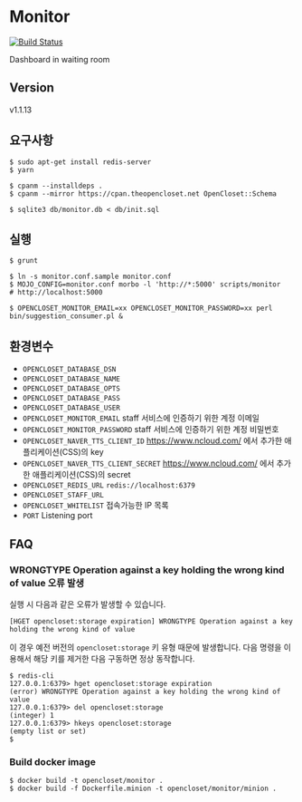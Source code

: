 # Monitor #

[![Build Status](https://travis-ci.org/opencloset/monitor.svg?branch=v1.1.13)](https://travis-ci.org/opencloset/monitor)

Dashboard in waiting room

## Version ##

v1.1.13

## 요구사항 ##

    $ sudo apt-get install redis-server
    $ yarn

    $ cpanm --installdeps .
    $ cpanm --mirror https://cpan.theopencloset.net OpenCloset::Schema

    $ sqlite3 db/monitor.db < db/init.sql

## 실행 ##

    $ grunt

    $ ln -s monitor.conf.sample monitor.conf
    $ MOJO_CONFIG=monitor.conf morbo -l 'http://*:5000' scripts/monitor    # http://localhost:5000

    $ OPENCLOSET_MONITOR_EMAIL=xx OPENCLOSET_MONITOR_PASSWORD=xx perl bin/suggestion_consumer.pl &

## 환경변수 ##

- `OPENCLOSET_DATABASE_DSN`
- `OPENCLOSET_DATABASE_NAME`
- `OPENCLOSET_DATABASE_OPTS`
- `OPENCLOSET_DATABASE_PASS`
- `OPENCLOSET_DATABASE_USER`
- `OPENCLOSET_MONITOR_EMAIL`
  staff 서비스에 인증하기 위한 계정 이메일
- `OPENCLOSET_MONITOR_PASSWORD`
  staff 서비스에 인증하기 위한 계정 비밀번호
- `OPENCLOSET_NAVER_TTS_CLIENT_ID`
  https://www.ncloud.com/ 에서 추가한 애플리케이션(CSS)의 key
- `OPENCLOSET_NAVER_TTS_CLIENT_SECRET`
  https://www.ncloud.com/ 에서 추가한 애플리케이션(CSS)의 secret
- `OPENCLOSET_REDIS_URL` `redis://localhost:6379`
- `OPENCLOSET_STAFF_URL`
- `OPENCLOSET_WHITELIST`
  접속가능한 IP 목록
- `PORT`
  Listening port

## FAQ ##

### WRONGTYPE Operation against a key holding the wrong kind of value 오류 발생

실행 시 다음과 같은 오류가 발생할 수 있습니다.

```
[HGET opencloset:storage expiration] WRONGTYPE Operation against a key holding the wrong kind of value
```

이 경우 예전 버전의 `opencloset:storage` 키 유형 때문에 발생합니다.
다음 명령을 이용해서 해당 키를 제거한 다음 구동하면 정상 동작합니다.

```
$ redis-cli
127.0.0.1:6379> hget opencloset:storage expiration
(error) WRONGTYPE Operation against a key holding the wrong kind of value
127.0.0.1:6379> del opencloset:storage
(integer) 1
127.0.0.1:6379> hkeys opencloset:storage
(empty list or set)
$
```

### Build docker image ###

    $ docker build -t opencloset/monitor .
    $ docker build -f Dockerfile.minion -t opencloset/monitor/minion .
